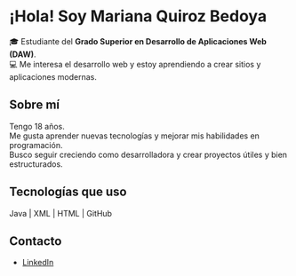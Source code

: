 # ¡Hola! Soy Mariana Quiroz Bedoya

🎓 Estudiante del **Grado Superior en Desarrollo de Aplicaciones Web (DAW)**.  
💻 Me interesa el desarrollo web y estoy aprendiendo a crear sitios y aplicaciones modernas.

## Sobre mí
Tengo 18 años.  
Me gusta aprender nuevas tecnologías y mejorar mis habilidades en programación.  
Busco seguir creciendo como desarrolladora y crear proyectos útiles y bien estructurados.

## Tecnologías que uso
Java | XML | HTML | GitHub

## Contacto
- [LinkedIn](https://www.linkedin.com/in/mariana-quiroz-bedoya-3b8b85390)
